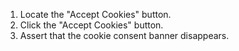 1. Locate the "Accept Cookies" button.
2. Click the "Accept Cookies" button.
3. Assert that the cookie consent banner disappears.